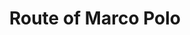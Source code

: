 ---
title: Route of Marco Polo
creator: SY
licence: CC BY-SA 4.0
description: This archive presents users with the wonderful stories of Marco Polo, an outstanding historical figure, traveling in China, and records what he saw and heard in various regions of China. The structure of this website includes introduction to the original works, introduction to Marco Polo, travel stories, disputes and references. This archive is mainly for historians, travel enthusiasts or academic researchers to provide them with valuable digital assets.
licence-url : https://creativecommons.org/licenses/by-sa/4.0/deed.en
image-url:  https://upload.wikimedia.org/wikipedia/commons/3/38/Route_of_Marco_Polo.png
---